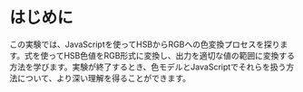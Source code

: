# はじめに

この実験では、JavaScriptを使ってHSBからRGBへの色変換プロセスを探ります。式を使ってHSB色値をRGB形式に変換し、出力を適切な値の範囲に変換する方法を学びます。実験が終了するとき、色モデルとJavaScriptでそれらを扱う方法について、より深い理解を得ることができます。
